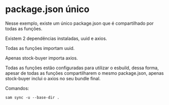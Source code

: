 # package.json único

Nesse exemplo, existe um único package.json que é compartilhado por todas as funções.

Existem 2 dependências instaladas, uuid e axios.

Todas as funções importam uuid.

Apenas stock-buyer importa axios.

Todas as funções estão configuradas para utilizar o esbuild, dessa forma, apesar de todas as funções compartilharem o mesmo package.json, apenas stock-buyer inclui o axios no seu bundle final.

Comandos:

`
    sam sync -u --base-dir .
`
